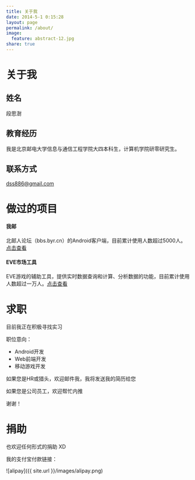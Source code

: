 ```yaml
---
title: 关于我
date: 2014-5-1 0:15:28
layout: page
permalink: /about/
image:
  feature: abstract-12.jpg
share: true
---
```


# **关于我**

## **姓名**

段思澍

##  **教育经历**

我是北京邮电大学信息与通信工程学院大四本科生，计算机学院研零研究生。

## **联系方式**

<dss886@gmail.com>

# **做过的项目**

#### **我邮**

北邮人论坛（bbs.byr.cn）的Android客户端，目前累计使用人数超过5000人。[点击查看](http://bbs.byr.cn/#!article/MobileTerminalAT/12992)

#### **EVE市场工具**

EVE游戏的辅助工具，提供实时数据查询和计算、分析数据的功能，目前累计使用人数超过一万人。[点击查看](http://www.wandoujia.com/apps/com.dss886.evetool)

# **求职**

目前我正在积极寻找实习

职位意向：

+ Android开发
+ Web前端开发
+ 移动游戏开发

如果您是HR或猎头，欢迎邮件我，我将发送我的简历给您

如果您是公司员工，欢迎帮忙内推

谢谢！

# **捐助**

也欢迎任何形式的捐助 XD

我的支付宝付款链接：

![alipay]({{ site.url }}/images/alipay.png)
